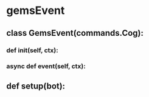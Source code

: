 # gemsEvent 
## class GemsEvent(commands.Cog):

### def __init__(self, ctx):

### async def event(self, ctx):

## def setup(bot):

